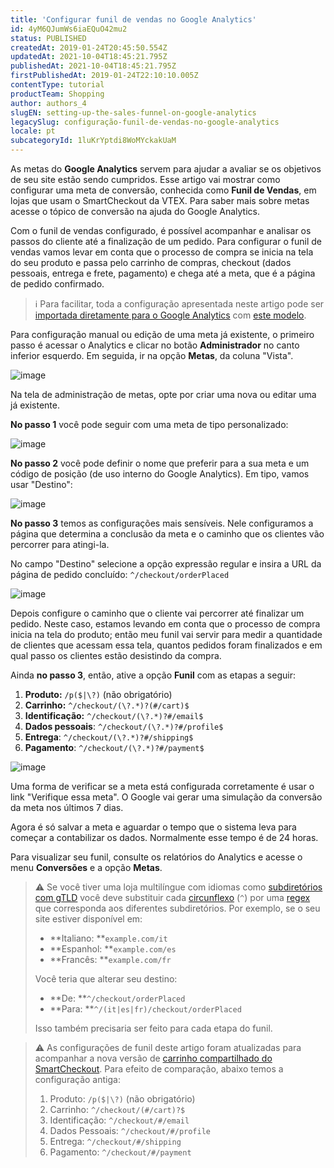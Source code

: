 ```yaml
---
title: 'Configurar funil de vendas no Google Analytics'
id: 4yM6QJumWs6iaEQuO42mu2
status: PUBLISHED
createdAt: 2019-01-24T20:45:50.554Z
updatedAt: 2021-10-04T18:45:21.795Z
publishedAt: 2021-10-04T18:45:21.795Z
firstPublishedAt: 2019-01-24T22:10:10.005Z
contentType: tutorial
productTeam: Shopping
author: authors_4
slugEN: setting-up-the-sales-funnel-on-google-analytics
legacySlug: configuração-funil-de-vendas-no-google-analytics
locale: pt
subcategoryId: 1luKrYptdi8WoMYckakUaM
---
```


As metas do **Google Analytics** servem para ajudar a avaliar se os objetivos de seu site estão sendo cumpridos. Esse artigo vai mostrar como configurar uma meta de conversão, conhecida como __Funil de Vendas__, em lojas que usam o SmartCheckout da VTEX. Para saber mais sobre metas acesse o tópico de conversão na ajuda do Google Analytics.

Com o funil de vendas configurado, é possível acompanhar e analisar os passos do cliente até a finalização de um pedido. Para configurar o funil de vendas vamos levar em conta que o processo de compra se inicia na tela do seu produto e passa pelo carrinho de compras, checkout (dados pessoais, entrega e frete, pagamento) e chega até a meta, que é a página de pedido confirmado.

> ℹ️ Para facilitar, toda a configuração apresentada neste artigo pode ser [importada diretamente para o Google Analytics](https://support.google.com/analytics/answer/1032415?hl=pt-BR) com [este modelo](https://analytics.google.com/analytics/web/template?uid=tTp2GkIJRiGodszJbq8RsA).

Para configuração manual ou edição de uma meta já existente, o primeiro passo é acessar o Analytics e clicar no botão __Administrador__ no canto inferior esquerdo. Em seguida, ir na opção __Metas__, da coluna "Vista".

![image](https://cdn.statically.io/gh/vtexdocs/help-center-content/refs/heads/main/docs/pt/tutorials/projetos-e-integra%C3%A7%C3%B5es/integra%C3%A7%C3%A3o-com-ferramentas-de-monitoramento/configurar-funil-de-vendas-no-google-analytics_1.png)

Na tela de administração de metas, opte por criar uma nova ou editar uma já existente.

__No passo 1__ você pode seguir com uma meta de tipo personalizado:

![image](https://cdn.statically.io/gh/vtexdocs/help-center-content/refs/heads/main/docs/pt/tutorials/projetos-e-integra%C3%A7%C3%B5es/integra%C3%A7%C3%A3o-com-ferramentas-de-monitoramento/configurar-funil-de-vendas-no-google-analytics_2.png)

__No passo 2__ você pode definir o nome que preferir para a sua meta e um código de posição (de uso interno do Google Analytics). Em tipo, vamos usar "Destino":

![image](https://cdn.statically.io/gh/vtexdocs/help-center-content/refs/heads/main/docs/pt/tutorials/projetos-e-integra%C3%A7%C3%B5es/integra%C3%A7%C3%A3o-com-ferramentas-de-monitoramento/configurar-funil-de-vendas-no-google-analytics_3.png)

__No passo 3__ temos as configurações mais sensíveis. Nele configuramos a página que determina a conclusão da meta e o caminho que os clientes vão percorrer para atingi-la.

No campo "Destino" selecione a opção expressão regular e insira a URL da página de pedido concluído: `^/checkout/orderPlaced`

![image](https://cdn.statically.io/gh/vtexdocs/help-center-content/refs/heads/main/docs/pt/tutorials/projetos-e-integra%C3%A7%C3%B5es/integra%C3%A7%C3%A3o-com-ferramentas-de-monitoramento/configurar-funil-de-vendas-no-google-analytics_4.png)

Depois configure o caminho que o cliente vai percorrer até finalizar um pedido. Neste caso, estamos levando em conta que o processo de compra inicia na tela do produto; então meu funil vai servir para medir a quantidade de clientes que acessam essa tela, quantos pedidos foram finalizados e em qual passo os clientes estão desistindo da compra.

Ainda __no passo 3__, então, ative a opção __Funil__ com as etapas a seguir:

1. __Produto:__ `/p($|\?)` (não obrigatório)
2. __Carrinho:__ `^/checkout/(\?.*)?(#/cart)$`
3. __Identificação:__ `^/checkout/(\?.*)?#/email$`
4. __Dados pessoais__: `^/checkout/(\?.*)?#/profile$`
5. __Entrega__: `^/checkout/(\?.*)?#/shipping$`
6. __Pagamento__: `^/checkout/(\?.*)?#/payment$`

![image](https://cdn.statically.io/gh/vtexdocs/help-center-content/refs/heads/main/docs/pt/tutorials/projetos-e-integra%C3%A7%C3%B5es/integra%C3%A7%C3%A3o-com-ferramentas-de-monitoramento/configurar-funil-de-vendas-no-google-analytics_5.png)

Uma forma de verificar se a meta está configurada corretamente é usar o link "Verifique essa meta". O Google vai gerar uma simulação da conversão da meta nos últimos 7 dias.

Agora é só salvar a meta e aguardar o tempo que o sistema leva para começar a contabilizar os dados. Normalmente esse tempo é de 24 horas.

Para visualizar seu funil, consulte os relatórios do Analytics e acesse o menu __Conversões__ e a opção __Metas__.

> ⚠️  Se você tiver uma loja multilíngue com idiomas como [subdiretórios com gTLD](https://support.google.com/webmasters/answer/182192?hl=pt-BR#locale-specific-urls) você deve substituir cada [circunflexo](https://support.google.com/analytics/answer/1034376?hl=pt-BR&ref_topic=1034375) (`^`) por uma [regex ](https://support.google.com/analytics/answer/1034324?hl=en) que corresponda aos diferentes subdiretórios. Por exemplo, se o seu site estiver disponível em: <ul> <li>**Italiano: **`example.com/it`</li> <li>**Espanhol: **`example.com/es`</li> <li>**Francês: **`example.com/fr`</li> </ul> Você teria que alterar seu destino: <ul> <li>**De: **`^/checkout/orderPlaced`</li> <li>**Para: **`^/(it|es|fr)/checkout/orderPlaced`</li> </ul> Isso também precisaria ser feito para cada etapa do funil.

> ⚠️ As configurações de funil deste artigo foram atualizadas para acompanhar a nova versão de [carrinho compartilhado do SmartCheckout](/pt/tutorial/o-que-e-o-carrinho-compartilhado). Para efeito de comparação, abaixo temos a configuração antiga: <ol> <li>Produto: `/p($|\?)` (não obrigatório)</li> <li>Carrinho: `^/checkout/(#/cart)?$`</li> <li>Identificação: `^/checkout/#/email`</li> <li>Dados Pessoais: `^/checkout/#/profile`</li> <li>Entrega: `^/checkout/#/shipping`</li> <li>Pagamento: `^/checkout/#/payment`</li> </ol>

